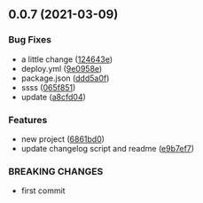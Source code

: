 ## 0.0.7 (2021-03-09)

### Bug Fixes

- a little change ([124643e](https://github.com/longer008/baohe/commit/124643ef97b6a957b9c8c55300c85d19c7802296))
- deploy.yml ([9e0958e](https://github.com/longer008/baohe/commit/9e0958ec537f6e0c7edd064101c5a9c0f92a5d18))
- package.json ([ddd5a0f](https://github.com/longer008/baohe/commit/ddd5a0fab04ec807949d180a170d7db189cd31f8))
- ssss ([065f851](https://github.com/longer008/baohe/commit/065f85134ff7aa9692f9769372590bb758acd384))
- update ([a8cfd04](https://github.com/longer008/baohe/commit/a8cfd048299d47e08d6ac02c2a112e30792165e7))

### Features

- new project ([6861bd0](https://github.com/longer008/baohe/commit/6861bd0d9a6b8fcad920df05c8e97912d53d96bf))
- update changelog script and readme ([e9b7ef7](https://github.com/longer008/baohe/commit/e9b7ef7ef9ac758ae5c5ab2a101569c67548c93e))

### BREAKING CHANGES

- first commit
